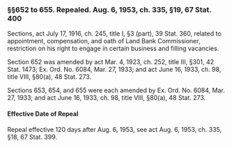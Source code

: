 ### §§652 to 655. Repealed. Aug. 6, 1953, ch. 335, §19, 67 Stat. 400 ###

Sections, act July 17, 1916, ch. 245, title I, §3 (part), 39 Stat. 360, related to appointment, compensation, and oath of Land Bank Commissioner, restriction on his right to engage in certain business and filling vacancies.

Section 652 was amended by act Mar. 4, 1923, ch. 252, title III, §301, 42 Stat. 1473; Ex. Ord. No. 6084, Mar. 27, 1933; and act June 16, 1933, ch. 98, title VIII, §80(a), 48 Stat. 273.

Sections 653, 654, and 655 were each amended by Ex. Ord. No. 6084, Mar. 27, 1933; and act June 16, 1933, ch. 98, title VIII, §80(a), 48 Stat. 273.

#### Effective Date of Repeal ####

Repeal effective 120 days after Aug. 6, 1953, see act Aug. 6, 1953, ch. 335, §18, 67 Stat. 399.